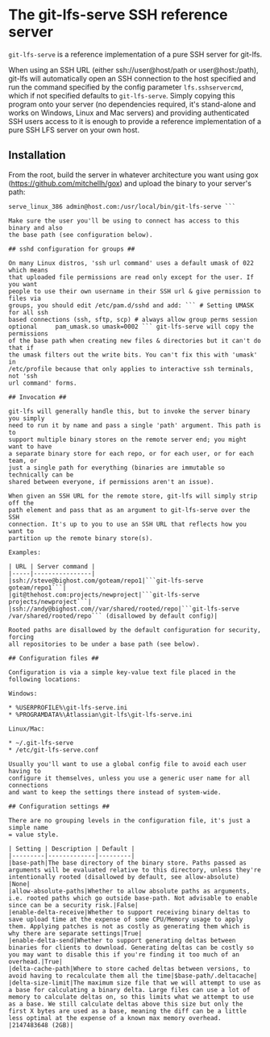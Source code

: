 # The git-lfs-serve SSH reference server #

`git-lfs-serve` is a reference implementation of a pure SSH server for git-lfs.

When using an SSH URL (either ssh://user@host/path or user@host:/path), git-lfs
will automatically open an SSH connection to the host specified and run the
command specified by the config parameter ```lfs.sshservercmd```, which if not
specified defaults to ```git-lfs-serve```. Simply copying this program onto your
server (no dependencies required, it's stand-alone and works on Windows, Linux
and Mac servers) and providing authenticated SSH users access to it is enough to
provide a reference implementation of a pure SSH LFS server on your own host.

## Installation ##

From the root, build the server in whatever architecture you want using gox
(https://github.com/mitchellh/gox) and upload the binary to your server's path:
``` gox -build-toolchain gox -osarch="linux/386" ./git-lfs-serve scp git-lfs-
serve_linux_386 admin@host.com:/usr/local/bin/git-lfs-serve ```

Make sure the user you'll be using to connect has access to this binary and also
the base path (see configuration below).

## sshd configuration for groups ##

On many Linux distros, 'ssh url command' uses a default umask of 022 which means
that uploaded file permissions are read only except for the user. If you want
people to use their own username in their SSH url & give permission to files via
groups, you should edit /etc/pam.d/sshd and add: ``` # Setting UMASK for all ssh
based connections (ssh, sftp, scp) # always allow group perms session
optional     pam_umask.so umask=0002 ``` git-lfs-serve will copy the permissions
of the base path when creating new files & directories but it can't do that if
the umask filters out the write bits. You can't fix this with 'umask' in
/etc/profile because that only applies to interactive ssh terminals, not 'ssh
url command' forms.

## Invocation ##

git-lfs will generally handle this, but to invoke the server binary you simply
need to run it by name and pass a single 'path' argument. This path is to
support multiple binary stores on the remote server end; you might want to have
a separate binary store for each repo, or for each user, or for each team, or
just a single path for everything (binaries are immutable so technically can be
shared between everyone, if permissions aren't an issue).

When given an SSH URL for the remote store, git-lfs will simply strip off the
path element and pass that as an argument to git-lfs-serve over the SSH
connection. It's up to you to use an SSH URL that reflects how you want to
partition up the remote binary store(s).

Examples:

| URL | Server command |
|-----|----------------|
|ssh://steve@bighost.com/goteam/repo1|```git-lfs-serve goteam/repo1```|
|git@thehost.com:projects/newproject|```git-lfs-serve projects/newproject```|
|ssh://andy@bighost.com//var/shared/rooted/repo|```git-lfs-serve /var/shared/rooted/repo``` (disallowed by default config)|

Rooted paths are disallowed by the default configuration for security, forcing
all repositories to be under a base path (see below).

## Configuration files ##

Configuration is via a simple key-value text file placed in the following locations:

Windows:

* %USERPROFILE%\git-lfs-serve.ini
* %PROGRAMDATA%\Atlassian\git-lfs\git-lfs-serve.ini

Linux/Mac:

* ~/.git-lfs-serve
* /etc/git-lfs-serve.conf

Usually you'll want to use a global config file to avoid each user having to
configure it themselves, unless you use a generic user name for all connections
and want to keep the settings there instead of system-wide.

## Configuration settings ##

There are no grouping levels in the configuration file, it's just a simple name 
= value style.

| Setting | Description | Default |
|---------|-------------|---------|
|base-path|The base directory of the binary store. Paths passed as arguments will be evaluated relative to this directory, unless they're intentionally rooted (disallowed by default, see allow-absolute) |None|
|allow-absolute-paths|Whether to allow absolute paths as arguments, i.e. rooted paths which go outside base-path. Not advisable to enable since can be a security risk.|False|
|enable-delta-receive|Whether to support receiving binary deltas to save upload time at the expense of some CPU/Memory usage to apply them. Applying patches is not as costly as generating them which is why there are separate settings|True|
|enable-delta-send|Whether to support generating deltas between binaries for clients to download. Generating deltas can be costly so you may want to disable this if you're finding it too much of an overhead.|True|
|delta-cache-path|Where to store cached deltas between versions, to avoid having to recalculate them all the time|$base-path/.deltacache|
|delta-size-limit|The maximum size file that we will attempt to use as a base for calculating a binary delta. Large files can use a lot of memory to calculate deltas on, so this limits what we attempt to use as a base. We still calculate deltas above this size but only the first X bytes are used as a base, meaning the diff can be a little less optimal at the expense of a known max memory overhead. |2147483648 (2GB)|




